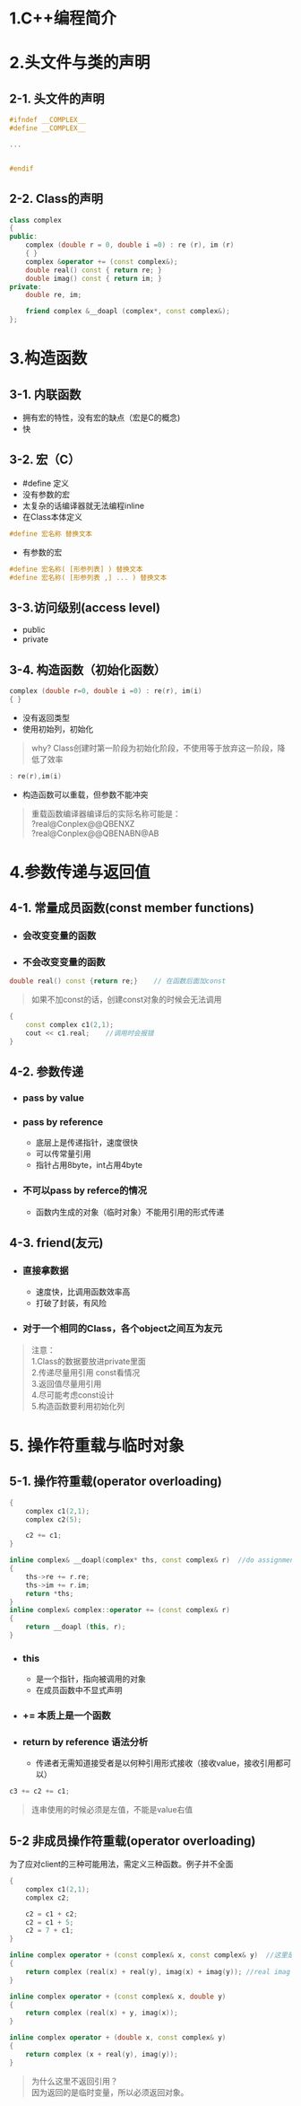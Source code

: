 # 1.C++编程简介
# 2.头文件与类的声明

## 2-1. 头文件的声明  
```cpp
#ifndef __COMPLEX__
#define __COMPLEX__

...


#endif

```
## 2-2. Class的声明

```cpp
class complex
{
public:
    complex (double r = 0, double i =0) : re (r), im (r)
    { }
    complex &operator += (const complex&);
    double real() const { return re; }
    double imag() const { return im; }
private:
    double re, im;

    friend complex &__doapl (complex*, const complex&);
};
```

# 3.构造函数

## 3-1. 内联函数
* 拥有宏的特性，没有宏的缺点（宏是C的概念)
* 快

## 3-2. 宏（C）
* #define 定义
* 没有参数的宏
* 太复杂的话编译器就无法编程inline
* 在Class本体定义
```cpp
#define 宏名称 替换文本
```
* 有参数的宏
```cpp
#define 宏名称( [形参列表] ) 替换文本
#define 宏名称( [形参列表 ,] ... ) 替换文本
```
## 3-3.访问级别(access level)
* public
* private

## 3-4. 构造函数（初始化函数）

```cpp
complex (double r=0, double i =0) : re(r), im(i)
{ }
```
* 没有返回类型
* 使用初始列，初始化  
> why? Class创建时第一阶段为初始化阶段，不使用等于放弃这一阶段，降低了效率
```cpp
: re(r),im(i) 
```
* 构造函数可以重载，但参数不能冲突
> 重载函数编译器编译后的实际名称可能是：  
?real@Conplex@@QBENXZ   
?real@Conplex@@QBENABN@AB

# 4.参数传递与返回值

## 4-1. 常量成员函数(const member functions)
* ### 会改变变量的函数
* ### 不会改变变量的函数
```cpp
double real() const {return re;}    // 在函数后面加const
```
> 如果不加const的话，创建const对象的时候会无法调用
```cpp
{
    const complex c1(2,1);
    cout << c1.real;    //调用时会报错
}
```

## 4-2. 参数传递
* ### pass by value
* ### pass by reference
    * 底层上是传递指针，速度很快
    * 可以传常量引用
    * 指针占用8byte，int占用4byte
* ### 不可以pass by referce的情况
    * 函数内生成的对象（临时对象）不能用引用的形式传递
## 4-3. friend(友元)
* ### 直接拿数据
    * 速度快，比调用函数效率高
    * 打破了封装，有风险
* ### 对于一个相同的Class，各个object之间互为友元

> 注意：  
> 1.Class的数据要放进private里面  
> 2.传递尽量用引用 const看情况  
> 3.返回值尽量用引用  
> 4.尽可能考虑const设计  
> 5.构造函数要利用初始化列

# 5. 操作符重载与临时对象

## 5-1. 操作符重载(operator overloading)
```cpp
{
    complex c1(2,1);
    complex c2(5);

    c2 += c1;
}
```
```cpp
inline complex& __doapl(complex* ths, const complex& r)  //do assignment plus
{
    ths->re += r.re;
    ths->im += r.im;
    return *ths;
}
inline complex& complex::operator += (const complex& r)
{
    return __doapl (this, r);
}
```
* ### this
    * 是一个指针，指向被调用的对象
    * 在成员函数中不显式声明

* ###  += 本质上是一个函数

* ###  return by reference 语法分析
    * 传递者无需知道接受者是以何种引用形式接收（接收value，接收引用都可以）

```cpp
c3 += c2 += c1;
```
>连串使用的时候必须是左值，不能是value右值  


## 5-2 非成员操作符重载(operator overloading)
为了应对client的三种可能用法，需定义三种函数。例子并不全面
```cpp
{
    complex c1(2,1);
    complex c2;

    c2 = c1 + c2;
    c2 = c1 + 5;
    c2 = 7 + c1;
}
```
```cpp
inline complex operator + (const complex& x, const complex& y)  //这里是全局函数
{
    return complex (real(x) + real(y), imag(x) + imag(y)); //real imag 也是单独定义的全局函数
}

inline complex operator + (const complex& x, double y)
{
    return complex (real(x) + y, imag(x));
}

inline complex operator + (double x, const complex& y)
{
    return complex (x + real(y), imag(y));
}
```
> 为什么这里不返回引用？  
> 因为返回的是临时变量，所以必须返回对象。